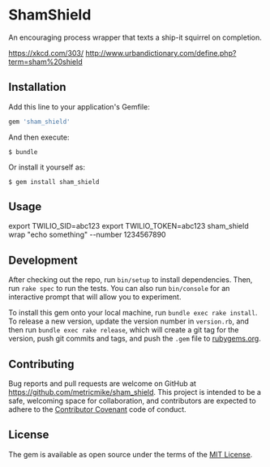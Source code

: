 # ShamShield

An encouraging process wrapper that texts a ship-it squirrel on completion.

https://xkcd.com/303/
http://www.urbandictionary.com/define.php?term=sham%20shield

## Installation

Add this line to your application's Gemfile:

```ruby
gem 'sham_shield'
```

And then execute:

    $ bundle

Or install it yourself as:

    $ gem install sham_shield

## Usage

export TWILIO_SID=abc123
export TWILIO_TOKEN=abc123
sham_shield wrap "echo something" --number 1234567890

## Development

After checking out the repo, run `bin/setup` to install dependencies. Then, run `rake spec` to run the tests. You can also run `bin/console` for an interactive prompt that will allow you to experiment.

To install this gem onto your local machine, run `bundle exec rake install`. To release a new version, update the version number in `version.rb`, and then run `bundle exec rake release`, which will create a git tag for the version, push git commits and tags, and push the `.gem` file to [rubygems.org](https://rubygems.org).

## Contributing

Bug reports and pull requests are welcome on GitHub at https://github.com/metricmike/sham_shield. This project is intended to be a safe, welcoming space for collaboration, and contributors are expected to adhere to the [Contributor Covenant](http://contributor-covenant.org) code of conduct.


## License

The gem is available as open source under the terms of the [MIT License](http://opensource.org/licenses/MIT).

